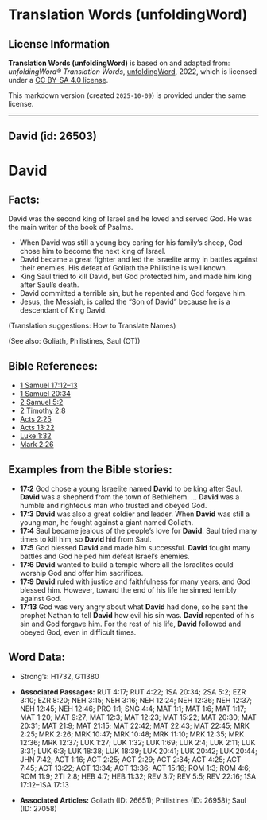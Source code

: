 # Translation Words (unfoldingWord)

## License Information

**Translation Words (unfoldingWord)** is based on and adapted from: _unfoldingWord® Translation Words_, [unfoldingWord](https://unfoldingword.org/utw), 2022, which is licensed under a [CC BY-SA 4.0 license](https://creativecommons.org/licenses/by-sa/4.0/legalcode.en).

This markdown version (created `2025-10-09`) is provided under the same license.



--------------------------------

## David (id: 26503)

David
=====

Facts:
------

David was the second king of Israel and he loved and served God. He was the main writer of the book of Psalms.

* When David was still a young boy caring for his family’s sheep, God chose him to become the next king of Israel.
* David became a great fighter and led the Israelite army in battles against their enemies. His defeat of Goliath the Philistine is well known.
* King Saul tried to kill David, but God protected him, and made him king after Saul’s death.
* David committed a terrible sin, but he repented and God forgave him.
* Jesus, the Messiah, is called the “Son of David” because he is a descendant of King David.

(Translation suggestions: How to Translate Names)

(See also: Goliath, Philistines, Saul (OT))

Bible References:
-----------------

* [1 Samuel 17:12–13](https://ref.ly/1Sam17:12-1Sam17:13)
* [1 Samuel 20:34](https://ref.ly/1Sam20:34)
* [2 Samuel 5:2](https://ref.ly/2Sam5:2)
* [2 Timothy 2:8](https://ref.ly/2Tim2:8)
* [Acts 2:25](https://ref.ly/Acts2:25)
* [Acts 13:22](https://ref.ly/Acts13:22)
* [Luke 1:32](https://ref.ly/Luke1:32)
* [Mark 2:26](https://ref.ly/Mark2:26)

Examples from the Bible stories:
--------------------------------

* **17:2** God chose a young Israelite named **David** to be king after Saul. **David** was a shepherd from the town of Bethlehem. … **David** was a humble and righteous man who trusted and obeyed God.
* **17:3** **David** was also a great soldier and leader. When **David** was still a young man, he fought against a giant named Goliath.
* **17:4** Saul became jealous of the people’s love for **David**. Saul tried many times to kill him, so **David** hid from Saul.
* **17:5** God blessed **David** and made him successful. **David** fought many battles and God helped him defeat Israel’s enemies.
* **17:6** **David** wanted to build a temple where all the Israelites could worship God and offer him sacrifices.
* **17:9** **David** ruled with justice and faithfulness for many years, and God blessed him. However, toward the end of his life he sinned terribly against God.
* **17:13** God was very angry about what **David** had done, so he sent the prophet Nathan to tell **David** how evil his sin was. **David** repented of his sin and God forgave him. For the rest of his life, **David** followed and obeyed God, even in difficult times.

Word Data:
----------

* Strong’s: H1732, G11380

* **Associated Passages:** RUT 4:17; RUT 4:22; 1SA 20:34; 2SA 5:2; EZR 3:10; EZR 8:20; NEH 3:15; NEH 3:16; NEH 12:24; NEH 12:36; NEH 12:37; NEH 12:45; NEH 12:46; PRO 1:1; SNG 4:4; MAT 1:1; MAT 1:6; MAT 1:17; MAT 1:20; MAT 9:27; MAT 12:3; MAT 12:23; MAT 15:22; MAT 20:30; MAT 20:31; MAT 21:9; MAT 21:15; MAT 22:42; MAT 22:43; MAT 22:45; MRK 2:25; MRK 2:26; MRK 10:47; MRK 10:48; MRK 11:10; MRK 12:35; MRK 12:36; MRK 12:37; LUK 1:27; LUK 1:32; LUK 1:69; LUK 2:4; LUK 2:11; LUK 3:31; LUK 6:3; LUK 18:38; LUK 18:39; LUK 20:41; LUK 20:42; LUK 20:44; JHN 7:42; ACT 1:16; ACT 2:25; ACT 2:29; ACT 2:34; ACT 4:25; ACT 7:45; ACT 13:22; ACT 13:34; ACT 13:36; ACT 15:16; ROM 1:3; ROM 4:6; ROM 11:9; 2TI 2:8; HEB 4:7; HEB 11:32; REV 3:7; REV 5:5; REV 22:16; 1SA 17:12–1SA 17:13
* **Associated Articles:** Goliath (ID: 26651); Philistines (ID: 26958); Saul (ID: 27058)

